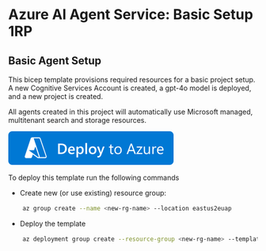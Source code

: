 # Azure AI Agent Service: Basic Setup 1RP

## Basic Agent Setup

This bicep template provisions required resources for a basic project setup. A new Cognitive Services Account is created, a gpt-4o model is deployed, and a new project is created.

All agents created in this project will automatically use Microsoft managed, multitenant search and storage resources.

[![Deploy To Azure](https://raw.githubusercontent.com/Azure/azure-quickstart-templates/master/1-CONTRIBUTION-GUIDE/images/deploytoazure.svg?sanitize=true)](https://portal.azure.com/#create/Microsoft.Template/uri/https%3A%2F%2Fraw.githubusercontent.com%2FAzure-Samples%2Fazureai-samples%2Fmain%2Fscenarios%2FAgents%2Fsetup%2Fbasic-agent-identity%2Fazuredeploy.json)

To deploy this template run the following commands

* Create new (or use existing) resource group:

```bash
    az group create --name <new-rg-name> --location eastus2euap
```

* Deploy the template

```bash
    az deployment group create --resource-group <new-rg-name> --template-file basic-setup.bicep
```
